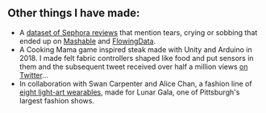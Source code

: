 ## Other things I have made:

- A [dataset of Sephora reviews](https://github.com/everestpipkin/datagardens/tree/master/students/khanniie/5_newDataSet) that mention tears, crying or sobbing that ended up on [Mashable](https://mashable.com/article/sephora-crying-reviews-data-set) and [FlowingData](https://flowingdata.com/2019/11/07/sephora-dataset-is-a-collection-of-makeup-reviews-that-mention-crying/).
- A Cooking Mama game inspired steak made with Unity and Arduino in 2018. I made felt fabric controllers shaped like food and put sensors in them and the subsequent tweet received over half a million views [on Twitter](https://twitter.com/crabbage_/status/1072711212016828416)...
- In collaboration with Swan Carpenter and Alice Chan, a fashion line of [eight light-art wearables](https://vimeo.com/user94463098), made for Lunar Gala, one of Pittsburgh's largest fashion shows.
